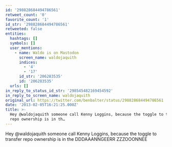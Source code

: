 ```yaml
---
id: '298828684494786561'
retweet_count: '0'
favorite_count: '1'
id_str: '298828684494786561'
retweeted: false
entities:
  hashtags: []
  symbols: []
  user_mentions:
    - name: Waldo is on Mastodon
      screen_name: waldojaquith
      indices:
        - '4'
        - '17'
      id_str: '206283535'
      id: '206283535'
  urls: []
in_reply_to_status_id_str: '298545482169454592'
in_reply_to_screen_name: waldojaquith
original_url: https://twitter.com/benbalter/status/298828684494786561
date: '2013-02-05T16:21:25.000Z'
title: >-
  Hey @waldojaquith someone call Kenny Loggins, because the toggle to transfer
  repo ownership is in th…
---
```


Hey @waldojaquith someone call Kenny Loggins, because the toggle to transfer repo ownership is in the DDDAAANNGEERR ZZZOOONNEE